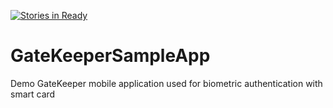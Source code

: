 [![Stories in Ready](https://badge.waffle.io/BluStorAdmin/GateKeeperSampleApp.png?label=ready&title=Ready)](https://waffle.io/BluStorAdmin/GateKeeperSampleApp)
# GateKeeperSampleApp
Demo GateKeeper mobile application used for biometric authentication with smart card
